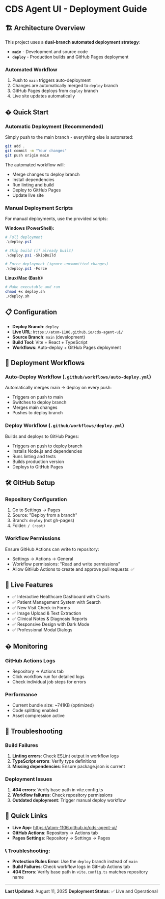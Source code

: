 # CDS Agent UI - Deployment Guide

## 🏗️ Architecture Overview

This project uses a **dual-branch automated deployment strategy**:

- **`main`** - Development and source code
- **`deploy`** - Production builds and GitHub Pages deployment

### Automated Workflow

1. Push to `main` triggers auto-deployment
2. Changes are automatically merged to `deploy` branch
3. GitHub Pages deploys from `deploy` branch
4. Live site updates automatically

## � Quick Start

### Automatic Deployment (Recommended)

Simply push to the main branch - everything else is automated:

```bash
git add .
git commit -m "Your changes"
git push origin main
```

The automated workflow will:

- Merge changes to deploy branch
- Install dependencies
- Run linting and build
- Deploy to GitHub Pages
- Update live site

### Manual Deployment Scripts

For manual deployments, use the provided scripts:

**Windows (PowerShell):**

```powershell
# Full deployment
.\deploy.ps1

# Skip build (if already built)
.\deploy.ps1 -SkipBuild

# Force deployment (ignore uncommitted changes)
.\deploy.ps1 -Force
```

**Linux/Mac (Bash):**

```bash
# Make executable and run
chmod +x deploy.sh
./deploy.sh
```

## 📋 Configuration

- **Deploy Branch**: `deploy`
- **Live URL**: `https://atom-1106.github.io/cds-agent-ui/`
- **Source Branch**: `main` (development)
- **Build Tool**: Vite + React + TypeScript
- **Workflows**: Auto-deploy + GitHub Pages deployment

## 🔧 Deployment Workflows

### Auto-Deploy Workflow (`.github/workflows/auto-deploy.yml`)

Automatically merges main → deploy on every push:

- Triggers on push to main
- Switches to deploy branch
- Merges main changes
- Pushes to deploy branch

### Deploy Workflow (`.github/workflows/deploy.yml`)

Builds and deploys to GitHub Pages:

- Triggers on push to deploy branch
- Installs Node.js and dependencies
- Runs linting and tests
- Builds production version
- Deploys to GitHub Pages

## 🛠️ GitHub Setup

### Repository Configuration

1. Go to Settings → Pages
2. Source: "Deploy from a branch"
3. Branch: `deploy` (not gh-pages)
4. Folder: `/ (root)`

### Workflow Permissions

Ensure GitHub Actions can write to repository:

- Settings → Actions → General
- Workflow permissions: "Read and write permissions"
- Allow GitHub Actions to create and approve pull requests: ✅

## 🏥 Live Features

- ✅ Interactive Healthcare Dashboard with Charts
- ✅ Patient Management System with Search
- ✅ New Visit Check-in Forms
- ✅ Image Upload & Text Extraction
- ✅ Clinical Notes & Diagnosis Reports
- ✅ Responsive Design with Dark Mode
- ✅ Professional Modal Dialogs

## � Monitoring

### GitHub Actions Logs

- Repository → Actions tab
- Click workflow run for detailed logs
- Check individual job steps for errors

### Performance

- Current bundle size: ~741KB (optimized)
- Code splitting enabled
- Asset compression active

## 🐛 Troubleshooting

### Build Failures

1. **Linting errors**: Check ESLint output in workflow logs
2. **TypeScript errors**: Verify type definitions
3. **Missing dependencies**: Ensure package.json is current

### Deployment Issues

1. **404 errors**: Verify base path in vite.config.ts
2. **Workflow failures**: Check repository permissions
3. **Outdated deployment**: Trigger manual deploy workflow

## 🔗 Quick Links

- **Live App**: https://atom-1106.github.io/cds-agent-ui/
- **GitHub Actions**: Repository → Actions tab
- **Pages Settings**: Repository → Settings → Pages

### 📞 Troubleshooting:

- **Protection Rules Error**: Use the `deploy` branch instead of `main`
- **Build Failures**: Check workflow logs in GitHub Actions tab
- **404 Errors**: Verify base path in `vite.config.ts` matches repository name

---

**Last Updated**: August 11, 2025
**Deployment Status**: ✅ Live and Operational
